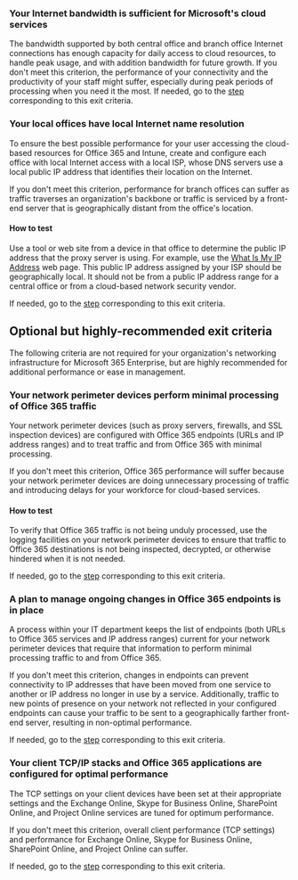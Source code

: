 <a name="crit-networking-step1"></a>

### Your Internet bandwidth is sufficient for Microsoft's cloud services

The bandwidth supported by both central office and branch office Internet connections has enough capacity for daily access to cloud resources, to handle peak usage, and with addition bandwidth for future growth.
If you don't meet this criterion, the performance of your connectivity and the productivity of your staff might suffer, especially during peak periods of processing when you need it the most.
If needed, go to the [step](../networking-provide-bandwidth-cloud-services.md) corresponding to this exit criteria.

<a name="crit-networking-step2"></a>

### Your local offices have local Internet name resolution

To ensure the best possible performance for your user accessing the cloud-based resources for Office 365 and Intune, create and configure each office with local Internet access with a local ISP, whose DNS servers use a local public IP address that identifies their location on the Internet.

If you don't meet this criterion, performance for branch offices can suffer as traffic traverses an organization's backbone or traffic is serviced by a front-end server that is geographically distant from the office's location.

#### How to test
Use a tool or web site from a device in that office to determine the public IP address that the proxy server is using. For example, use the [What Is My IP Address](https://www.whatismypublicip.com/) web page.
This public IP address assigned by your ISP should be geographically local. It should not be from a public IP address range for a central office or from a cloud-based network security vendor.

If needed, go to the [step](../networking-dns-resolution-same-location.md) corresponding to this exit criteria.

## Optional but highly-recommended exit criteria

The following criteria are not required for your organization's networking infrastructure for Microsoft 365 Enterprise, but are highly recommended for additional performance or ease in management.

<a name="crit-networking-step3"></a>

### Your network perimeter devices perform minimal processing of Office 365 traffic

Your network perimeter devices (such as proxy servers, firewalls, and SSL inspection devices) are configured with Office 365 endpoints (URLs and IP address ranges) and to treat traffic and from Office 365 with minimal processing.

If you don't meet this criterion, Office 365 performance will suffer because your network perimeter devices are doing unnecessary processing of traffic and introducing delays for your workforce for cloud-based services.

#### How to test

To verify that Office 365 traffic is not being unduly processed, use the logging facilities on your network perimeter devices to ensure that traffic to Office 365 destinations is not being inspected, decrypted, or otherwise hindered when it is not needed.

If needed, go to the [step](../networking-configure-proxies-firewalls.md) corresponding to this exit criteria.

<a name="crit-networking-step4"></a>

### A plan to manage ongoing changes in Office 365 endpoints is in place

A process within your IT department keeps the list of endpoints (both URLs to Office 365 services and IP address ranges) current for your network perimeter devices that require that information to perform minimal processing traffic to and from Office 365.

If you don't meet this criterion, changes in endpoints can prevent connectivity to IP addresses that have been moved from one service to another or IP address no longer in use by a service. Additionally, traffic to new points of presence on your network not reflected in your configured endpoints can cause your traffic to be sent to a geographically farther front-end server, resulting in non-optimal performance.

If needed, go to the [step](../networking-implement-endpoint-change-mgmt.md) corresponding to this exit criteria.

<a name="crit-networking-step5"></a>

### Your client TCP/IP stacks and Office 365 applications are configured for optimal performance

The TCP settings on your client devices have been set at their appropriate settings and the Exchange Online, Skype for Business Online, SharePoint Online, and Project Online services are tuned for optimum performance.

If you don't meet this criterion, overall client performance (TCP settings) and performance for Exchange Online, Skype for Business Online, SharePoint Online, and Project Online can suffer.

If needed, go to the [step](../networking-optimize-tcp-performance.md) corresponding to this exit criteria.
